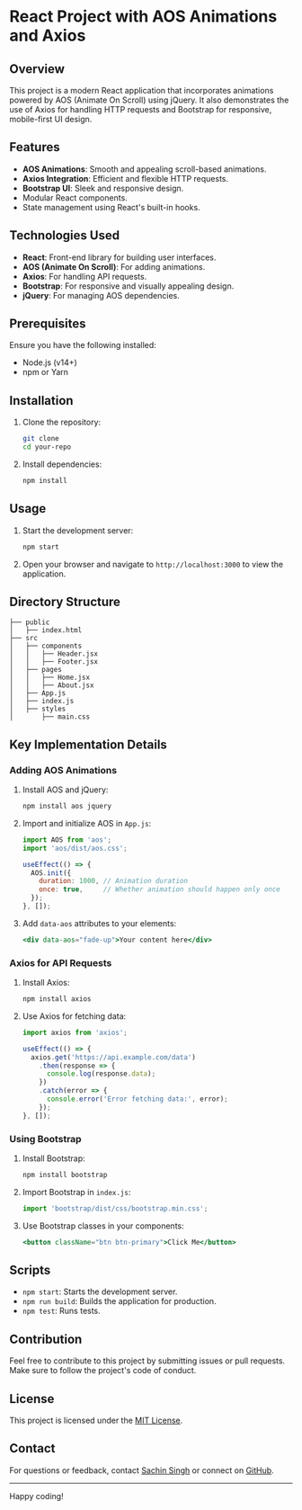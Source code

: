 
# React Project with AOS Animations and Axios

## Overview
This project is a modern React application that incorporates animations powered by AOS (Animate On Scroll) using jQuery. It also demonstrates the use of Axios for handling HTTP requests and Bootstrap for responsive, mobile-first UI design.

## Features
- **AOS Animations**: Smooth and appealing scroll-based animations.
- **Axios Integration**: Efficient and flexible HTTP requests.
- **Bootstrap UI**: Sleek and responsive design.
- Modular React components.
- State management using React's built-in hooks.

## Technologies Used
- **React**: Front-end library for building user interfaces.
- **AOS (Animate On Scroll)**: For adding animations.
- **Axios**: For handling API requests.
- **Bootstrap**: For responsive and visually appealing design.
- **jQuery**: For managing AOS dependencies.

## Prerequisites
Ensure you have the following installed:
- Node.js (v14+)
- npm or Yarn

## Installation
1. Clone the repository:
   ```bash
   git clone 
   cd your-repo
   ```
2. Install dependencies:
   ```bash
   npm install
   ```

## Usage
1. Start the development server:
   ```bash
   npm start
   ```
2. Open your browser and navigate to `http://localhost:3000` to view the application.

## Directory Structure
```
├── public
│   ├── index.html
├── src
│   ├── components
│   │   ├── Header.jsx
│   │   ├── Footer.jsx
│   ├── pages
│   │   ├── Home.jsx
│   │   ├── About.jsx
│   ├── App.js
│   ├── index.js
│   ├── styles
│       ├── main.css
```

## Key Implementation Details

### Adding AOS Animations
1. Install AOS and jQuery:
   ```bash
   npm install aos jquery
   ```
2. Import and initialize AOS in `App.js`:
   ```javascript
   import AOS from 'aos';
   import 'aos/dist/aos.css';

   useEffect(() => {
     AOS.init({
       duration: 1000, // Animation duration
       once: true,     // Whether animation should happen only once
     });
   }, []);
   ```
3. Add `data-aos` attributes to your elements:
   ```jsx
   <div data-aos="fade-up">Your content here</div>
   ```

### Axios for API Requests
1. Install Axios:
   ```bash
   npm install axios
   ```
2. Use Axios for fetching data:
   ```javascript
   import axios from 'axios';

   useEffect(() => {
     axios.get('https://api.example.com/data')
       .then(response => {
         console.log(response.data);
       })
       .catch(error => {
         console.error('Error fetching data:', error);
       });
   }, []);
   ```

### Using Bootstrap
1. Install Bootstrap:
   ```bash
   npm install bootstrap
   ```
2. Import Bootstrap in `index.js`:
   ```javascript
   import 'bootstrap/dist/css/bootstrap.min.css';
   ```
3. Use Bootstrap classes in your components:
   ```jsx
   <button className="btn btn-primary">Click Me</button>
   ```

## Scripts
- `npm start`: Starts the development server.
- `npm run build`: Builds the application for production.
- `npm test`: Runs tests.

## Contribution
Feel free to contribute to this project by submitting issues or pull requests. Make sure to follow the project's code of conduct.

## License
This project is licensed under the [MIT License](LICENSE).

## Contact
For questions or feedback, contact [Sachin Singh](mailto:sachingajendrasingh@gmail.com) or connect on [GitHub](https://github.com/sachinggsingh).

---
Happy coding!